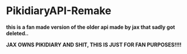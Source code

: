 # PikidiaryAPI-Remake

**this is a fan made version of the older api made by jax that sadly got deleted..**

**JAX OWNS PIKIDIARY AND SHIT, THIS IS JUST FOR FAN PURPOSES!!!!**
